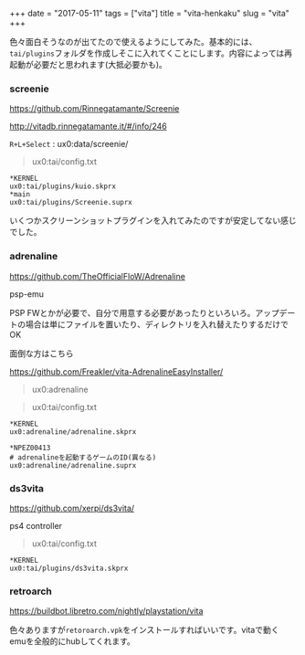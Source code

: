 +++
date = "2017-05-11"
tags = ["vita"]
title = "vita-henkaku"
slug = "vita"
+++

色々面白そうなのが出てたので使えるようにしてみた。基本的には、`tai/plugins`フォルダを作成しそこに入れてくことにします。内容によっては再起動が必要だと思われます(大抵必要かも)。

### screenie

https://github.com/Rinnegatamante/Screenie

http://vitadb.rinnegatamante.it/#/info/246  

`R+L+Select` : ux0:data/screenie/

> ux0:tai/config.txt

```
*KERNEL
ux0:tai/plugins/kuio.skprx 
*main
ux0:tai/plugins/Screenie.suprx
```

いくつかスクリーンショットプラグインを入れてみたのですが安定してない感じでした。

### adrenaline

https://github.com/TheOfficialFloW/Adrenaline

psp-emu

PSP FWとかが必要で、自分で用意する必要があったりといろいろ。アップデートの場合は単にファイルを置いたり、ディレクトリを入れ替えたりするだけでOK

面倒な方はこちら

https://github.com/Freakler/vita-AdrenalineEasyInstaller/

> ux0:adrenaline

> ux0:tai/config.txt

```
*KERNEL 
ux0:adrenaline/adrenaline.skprx

*NPEZ00413
# adrenalineを起動するゲームのID(異なる)
ux0:adrenaline/adrenaline.suprx
```

### ds3vita

https://github.com/xerpi/ds3vita/

ps4 controller

> ux0:tai/config.txt

```
*KERNEL
ux0:tai/plugins/ds3vita.skprx
```


### retroarch

https://buildbot.libretro.com/nightly/playstation/vita

色々ありますが`retoroarch.vpk`をインストールすればいいです。vitaで動く emuを全般的にhubしてくれます。
